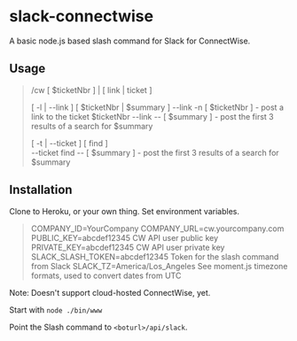 # slack-connectwise

A basic node.js based slash command for Slack for ConnectWise. 

## Usage

>​/cw​ [ $ticketNbr​ ] | [ link​ | ticket​ ]
>
>   [ -l | --link ] [ ​$ticketNbr | $summary​ ]
>      --link -n [ $ticketNbr ] - post a link to the ticket $ticketNbr
>      --link -- [ $summary ]   - post the first 3 results of a search for $summary
>
>   [ -t | --ticket ] [ ​find​ ]  
>      --ticket find -- [ ​$summary​ ]  - post the first 3 results of a search for $summary

## Installation

Clone to Heroku, or your own thing. 
Set environment variables.

>COMPANY_ID=YourCompany
>COMPANY_URL=cw.yourcompany.com
>PUBLIC_KEY=abcdef12345
>  CW API user public key
>PRIVATE_KEY=abcdef12345
>  CW API user private key
>SLACK_SLASH_TOKEN=abcdef12345
>  Token for the slash command from Slack
>SLACK_TZ=America/Los_Angeles
>  See moment.js timezone formats, used to convert dates from UTC

Note: Doesn't support cloud-hosted ConnectWise, yet.

Start with `node ./bin/www`

Point the Slash command to `<boturl>/api/slack`.
 